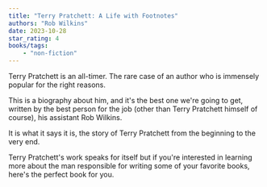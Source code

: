 ```yaml
---
title: "Terry Pratchett: A Life with Footnotes"
authors: "Rob Wilkins"
date: 2023-10-28
star_rating: 4
books/tags:
    - "non-fiction"
---
```

Terry Pratchett is an all-timer. The rare case of an author who is immensely popular for the right reasons.

This is a biography about him, and it's the best one we're going to get, written by the best person for the job (other than Terry Pratchett himself of course), his assistant Rob Wilkins.

It is what it says it is, the story of Terry Pratchett from the beginning to the very end.

<!--more-->

Terry Pratchett's work speaks for itself but if you're interested in learning more about the man responsible for writing some of your favorite books, here's the perfect book for you. 